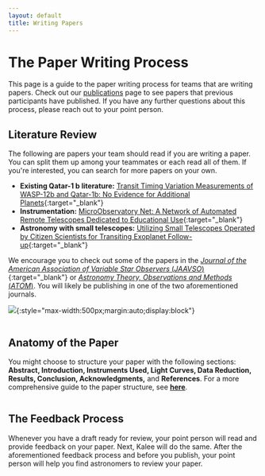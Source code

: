 ```yaml
---
layout: default
title: Writing Papers
---
```


<div class="page-display" markdown="1">

# The Paper Writing Process

This page is a guide to the paper writing process for teams that are writing papers. Check out our [publications](/publications) page to see papers that previous participants have published. If you have any further questions about this process, please reach out to your point person. 

</div>

<div class="page-display-light" markdown="1">

## Literature Review

The following are papers your team should read if you are writing a paper. You can split them up among your teammates or each read all of them. If you're interested, you can search for more papers on your own.
* **Existing Qatar-1 b literature:** [Transit Timing Variation Measurements of WASP-12b and Qatar-1b: No Evidence for Additional Planets](https://arxiv.org/abs/1512.00464){:target="_blank"}
* **Instrumentation:** [MicroObservatory Net: A Network of Automated Remote Telescopes Dedicated to Educational Use](https://link.springer.com/epdf/10.1023/A:1016668526933?shared_access_token=AVqtxlUonur3ODVcIH76AospNOxuUNtyllpwxVxrbfDHew4OVeU1SHRgW8tfuvC4Bzcd5ItGjpVRgFi-KQ36WeBAnriIeORBolFOz4QClHqQYsUDPSCd_oQpL2PTCfDo8bFOSyTRPM9RkT0bgJlX_p0tJd7-kjcLmbgZAk0zL4M%3D){:target="_blank"}
* **Astronomy with small telescopes:** [Utilizing Small Telescopes Operated by Citizen Scientists for Transiting Exoplanet Follow-up](https://ui.adsabs.harvard.edu/abs/2020PASP..132e4401Z/abstract){:target="_blank"}

We encourage you to check out some of the papers in the [*Journal of the American Association of Variable Star Observers* (*JAAVSO*)](https://www.aavso.org/apps/jaavso/){:target="_blank"} or [*Astronomy Theory, Observations and Methods* (*ATOM*)](https://rtsre.org/index.php/atom). You will likely be publishing in one of the two aforementioned journals.

![](/assets/lit-review.gif){:style="max-width:500px;margin:auto;display:block"}

<div class="row">

<div class="column" markdown="1">

## Anatomy of the Paper

You might choose to structure your paper with the following sections: **Abstract, Introduction, Instruments Used, Light Curves, Data Reduction, Results, Conclusion, Acknowledgments,** and **References**. For a more comprehensive guide to the paper structure, see [**here**](https://docs.google.com/document/d/1pGp_VwcEvK5Trl8GANiz19qkd51OQOAOjb0idJ-0JME/edit?usp=sharing).

</div>
<div class="column" markdown="1">

## The Feedback Process

Whenever you have a draft ready for review, your point person will read and provide feedback on your paper. Next, Kalee will do the same. After the aforementioned feedback process and before you publish, your point person will help you find astronomers to review your paper.

</div>
</div>

</div>